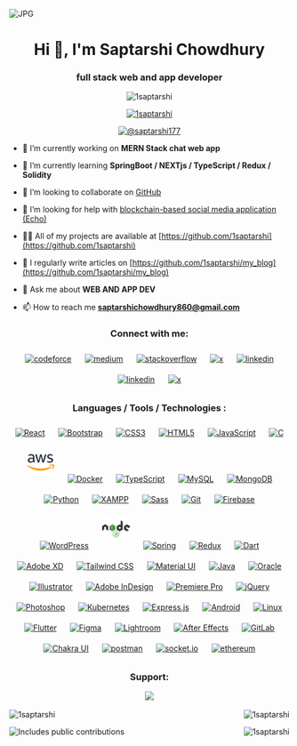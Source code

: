 ![JPG](https://github.com/1saptarshi/1saptarshi/assets/142312774/dd50418c-a267-4076-9ef0-448a826a726a)
<h1 align="center">Hi 👋, I'm Saptarshi Chowdhury</h1>
<h3 align="center">full stack web and app developer</h3>

<p align="center"> <img src="https://komarev.com/ghpvc/?username=1saptarshi&label=Profile%20views&color=0e75b6&style=flat" alt="1saptarshi" /> </p>

<p align="center"> <a href="https://github.com/ryo-ma/github-profile-trophy"><img src="https://github-profile-trophy.vercel.app/?username=1saptarshi" alt="1saptarshi" /></a> </p>

<p align="center"> <a href="https://twitter.com/@saptarshi177" target="blank"> <img src="https://img.shields.io/twitter/follow/@saptarshi177?logo=twitter&style=for-the-badge" alt="@saptarshi177" /></a> </p>

- 🔭 I’m currently working on **MERN Stack chat web app**

- 🌱 I’m currently learning **SpringBoot / NEXTjs / TypeScript / Redux / Solidity**

- 👯 I’m looking to collaborate on [GitHub](https://github.com/users/1saptarshi/projects/2/views/1)
    
- 🤝 I’m looking for help with [blockchain-based social media application (Echo)](https://github.com/users/1saptarshi/projects/2/views/1)

- 👨‍💻 All of my projects are available at [https://github.com/1saptarshi](https://github.com/1saptarshi)

- 📝 I regularly write articles on [https://github.com/1saptarshi/my_blog](https://github.com/1saptarshi/my_blog)

- 💬 Ask me about **WEB AND APP DEV**

- 📫 How to reach me **saptarshichowdhury860@gmail.com**

<h3 align="center">Connect with me:</h3>
<p align="center">
     <a href="https://codeforces.com/profile/saptarshichowdhury" target="_blank"><img style="margin: 10px"
            src="https://store-images.s-microsoft.com/image/apps.48094.14504742535903781.aedbca21-113a-48f4-b001-4204e73b22fc.503f883f-8339-4dc5-8609-81713a59281f?h=464" alt="codeforce"
            height="30"/></a>
     <a href="https://medium.com/@1saptarshichowdhury"_blank"><img style="margin: 10px"
            src="https://cdn.icon-icons.com/icons2/3041/PNG/512/medium_logo_icon_189223.png" alt="medium"
            height="30"/></a>
    <a href="https://stackoverflow.com/users/25403524/saptarshi-chowdhury" target="_blank"><img style="margin: 10px"
            src="https://static-00.iconduck.com/assets.00/stack-overflow-icon-2048x2048-7ohycn5z.png" alt="stackoverflow"
            height="30"/></a>
     <a href="https://x.com/saptarshi177" target="_blank"><img style="margin: 10px"
            src="https://seeklogo.com/images/T/twitter-x-logo-0339F999CF-seeklogo.com.png?v=638264860180000000" alt="x"
            height="30"/></a>
    <a href="https://www.instagram.com/1saptarshi_chowdhury_/" target="_blank"><img style="margin: 10px"
            src="https://upload.wikimedia.org/wikipedia/commons/thumb/e/e7/Instagram_logo_2016.svg/198px-Instagram_logo_2016.svg.png?20210403190622" alt="linkedin"
            height="30" /></a>
    <a href="https://www.linkedin.com/in/saptarshi-chowdhury-ba1972234/" target="_blank"><img style="margin: 10px"
            src="https://upload.wikimedia.org/wikipedia/commons/thumb/8/81/LinkedIn_icon.svg/2048px-LinkedIn_icon.svg.png" alt="linkedin"
            height="30" /></a>
    <a href="https://buymeacoffee.com/1saptarshi" target="_blank"><img style="margin: 10px"
            src="https://miro.medium.com/v2/da:true/resize:fit:480/0*X9tbxUUloPowCJnn.gif" alt="x"
            height="30"/></a>
</p>

 

<h3 align="center">Languages / Tools / Technologies :</h3>
<div align="center">
    <a href="https://reactjs.org/" target="_blank"><img style="margin: 10px"
            src="https://profilinator.rishav.dev/skills-assets/react-original-wordmark.svg" alt="React"
            height="50" /></a>
    <a href="https://getbootstrap.com/docs/3.4/javascript/" target="_blank"><img style="margin: 10px"
            src="https://profilinator.rishav.dev/skills-assets/bootstrap-plain.svg" alt="Bootstrap" height="50" /></a>
    <a href="https://www.w3schools.com/css/" target="_blank"><img style="margin: 10px"
            src="https://profilinator.rishav.dev/skills-assets/css3-original-wordmark.svg" alt="CSS3" height="50" /></a>
    <a href="https://en.wikipedia.org/wiki/HTML5" target="_blank"><img style="margin: 10px"
            src="https://profilinator.rishav.dev/skills-assets/html5-original-wordmark.svg" alt="HTML5"
            height="50" /></a>
    <a href="https://www.javascript.com/" target="_blank"><img style="margin: 10px"
            src="https://profilinator.rishav.dev/skills-assets/javascript-original.svg" alt="JavaScript"
            height="50" /></a>
    <a href="https://www.cprogramming.com/" target="_blank"><img style="margin: 10px"
            src="https://profilinator.rishav.dev/skills-assets/c-original.svg" alt="C" height="50" /></a>
    <a href="https://aws.amazon.com/" target="_blank"><img style="margin: 10px"
            src="https://raw.githubusercontent.com/devicons/devicon/master/icons/amazonwebservices/amazonwebservices-original-wordmark.svg"
            alt="AWS" height="50" /></a>
    <a href="https://www.docker.com/" target="_blank"><img style="margin: 10px"
            src="https://profilinator.rishav.dev/skills-assets/docker-original-wordmark.svg" alt="Docker"
            height="50" /></a>
    <a href="https://www.typescriptlang.org/" target="_blank"><img style="margin: 10px"
            src="https://profilinator.rishav.dev/skills-assets/typescript-original.svg" alt="TypeScript"
            height="50" /></a>
    <a href="https://www.mysql.com/" target="_blank"><img style="margin: 10px"
            src="https://profilinator.rishav.dev/skills-assets/mysql-original-wordmark.svg" alt="MySQL"
            height="50" /></a>
    <a href="https://www.mongodb.com/" target="_blank"><img style="margin: 10px"
            src="https://profilinator.rishav.dev/skills-assets/mongodb-original-wordmark.svg" alt="MongoDB"
            height="50" /></a>
    <a href="https://www.python.org/" target="_blank"><img style="margin: 10px"
            src="https://profilinator.rishav.dev/skills-assets/python-original.svg" alt="Python" height="50" /></a>
    <a href="https://www.apachefriends.org/" target="_blank"><img style="margin: 10px"
            src="https://profilinator.rishav.dev/skills-assets/xampp.png" alt="XAMPP" height="50" /></a>
    <a href="https://sass-lang.com/" target="_blank"><img style="margin: 10px"
            src="https://profilinator.rishav.dev/skills-assets/sass-original.svg" alt="Sass" height="50" /></a>
    <a href="https://github.com/" target="_blank"><img style="margin: 10px"
            src="https://profilinator.rishav.dev/skills-assets/git-scm-icon.svg" alt="Git" height="50" /></a>
    <a href="https://firebase.google.com/" target="_blank"><img style="margin: 10px"
            src="https://profilinator.rishav.dev/skills-assets/firebase.png" alt="Firebase" height="50" /></a>
    <a href="https://wordpress.com/" target="_blank"><img style="margin: 10px"
            src="https://profilinator.rishav.dev/skills-assets/wordpress.png" alt="WordPress" height="50" /></a>
    <a href="https://nodejs.org/" target="_blank"><img style="margin: 10px"
            src="https://raw.githubusercontent.com/devicons/devicon/master/icons/nodejs/nodejs-original-wordmark.svg" alt="Node.js"
            height="50" /></a>
    <a href="https://docs.spring.io/spring-framework/docs/3.0.x/reference/expressions.html#:~:text=The%20Spring%20Expression%20Language%20(SpEL,and%20basic%20string%20templating%20functionality."
        target="_blank"><img style="margin: 10px" src="https://profilinator.rishav.dev/skills-assets/springio-icon.svg"
            alt="Spring" height="50" /></a>
    <a href="https://redux.js.org/" target="_blank"><img style="margin: 10px"
            src="https://profilinator.rishav.dev/skills-assets/redux-original.svg" alt="Redux" height="50" /></a>
    <a href="https://dart.dev/" target="_blank"><img style="margin: 10px"
            src="https://profilinator.rishav.dev/skills-assets/dartlang-icon.svg" alt="Dart" height="50" /></a>
    <a href="https://www.adobe.com/in/products/xd.html" target="_blank"><img style="margin: 10px"
            src="https://profilinator.rishav.dev/skills-assets/adobexd.png" alt="Adobe XD" height="50" /></a>
    <a href="https://www.tailwindcss.com/" target="_blank"><img style="margin: 10px"
            src="https://profilinator.rishav.dev/skills-assets/tailwindcss.svg" alt="Tailwind CSS" height="50" /></a>
    <a href="https://mui.com/" target="_blank"><img style="margin: 10px"
            src="https://profilinator.rishav.dev/skills-assets/mui.png" alt="Material UI" height="50" /></a>
    <a href="https://www.java.com/" target="_blank"><img style="margin: 10px"
            src="https://profilinator.rishav.dev/skills-assets/java-original-wordmark.svg" alt="Java" height="50" /></a>
    <a href="https://www.oracle.com/in/index.html" target="_blank"><img style="margin: 10px"
            src="https://upload.wikimedia.org/wikipedia/commons/thumb/c/c3/Oracle_Logo.svg/120px-Oracle_Logo.svg.png" alt="Oracle" height="50" /></a>
    <a href="https://www.adobe.com/in/products/illustrator.html" target="_blank"><img style="margin: 10px"
            src="https://profilinator.rishav.dev/skills-assets/adobe_illustrator-icon.svg" alt="Illustrator"
            height="50" /></a>
    <a href="https://www.adobe.com/in/products/indesign.html" target="_blank"><img style="margin: 10px"
            src="https://profilinator.rishav.dev/skills-assets/adobeindesign.svg" alt="Adobe InDesign"
            height="50" /></a>
    <a href="https://www.adobe.com/in/products/premiere.html" target="_blank"><img style="margin: 10px"
            src="https://profilinator.rishav.dev/skills-assets/adobepremierepro.png" alt="Premiere Pro"
            height="50" /></a>
    <a href="https://jquery.com/" target="_blank"><img style="margin: 10px"
            src="https://profilinator.rishav.dev/skills-assets/jquery.png" alt="jQuery" height="50" /></a>
    <a href="https://www.adobe.com/in/products/photoshop.html" target="_blank"><img style="margin: 10px"
            src="https://profilinator.rishav.dev/skills-assets/photoshop-plain.svg" alt="Photoshop" height="50" /></a>
    <a href="https://kubernetes.io/" target="_blank"><img style="margin: 10px"
            src="https://profilinator.rishav.dev/skills-assets/kubernetes-icon.svg" alt="Kubernetes" height="50" /></a>
    <a href="https://expressjs.com/" target="_blank"><img style="margin: 10px"
            src="https://i0.wp.com/exportandexpand.com/wp-content/uploads/2021/05/cropped-android-chrome-512x512-1.png?fit=512%2C512&ssl=1" alt="Express.js"
            height="50" /></a>
    <a href="https://www.android.com/intl/en_in/" target="_blank"><img style="margin: 10px"
            src="https://profilinator.rishav.dev/skills-assets/android-original-wordmark.svg" alt="Android"
            height="50" /></a>
    <a href="https://www.linux.org/" target="_blank"><img style="margin: 10px"
            src="https://profilinator.rishav.dev/skills-assets/linux-original.svg" alt="Linux" height="50" /></a>
    <a href="https://flutter.dev/" target="_blank"><img style="margin: 10px"
            src="https://profilinator.rishav.dev/skills-assets/flutterio-icon.svg" alt="Flutter" height="50" /></a>
    <a href="https://www.figma.com/" target="_blank"><img style="margin: 10px"
            src="https://profilinator.rishav.dev/skills-assets/figma-icon.svg" alt="Figma" height="50" /></a>
    <a href="https://www.adobe.com/products/photoshop-lightroom.html" target="_blank"><img style="margin: 10px"
            src="https://profilinator.rishav.dev/skills-assets/lightroom.png" alt="Lightroom" height="50" /></a>
    <a href="https://www.adobe.com/in/products/aftereffects.html" target="_blank"><img style="margin: 10px"
            src="https://profilinator.rishav.dev/skills-assets/aftereffects.png" alt="After Effects" height="50" /></a>
    <a href="https://about.gitlab.com/" target="_blank"><img style="margin: 10px"
            src="https://profilinator.rishav.dev/skills-assets/gitlab.svg" alt="GitLab" height="50" /></a>
    <a href="https://chakra-ui.com/" target="_blank"><img style="margin: 10px"
            src="https://profilinator.rishav.dev/skills-assets/chakraui.png" alt="Chakra UI" height="50" /></a>
    <a href="https://postman.com" target="_blank"><img style="margin: 10px"
            src="https://www.vectorlogo.zone/logos/getpostman/getpostman-icon.svg" alt="postman" height="50" /></a>
    <a href="https://socket.io/" target="_blank"><img style="margin: 10px"
            src="https://img.stackshare.io/service/1161/vI0ZZlhZ_400x400.png"
            alt="socket.io" height="50" /></a>
    <a href="https://ethereum.org/en/" target="_blank"><img style="margin: 10px"
            src="https://www.pngall.com/wp-content/uploads/10/Ethereum-Logo-PNG-HD-Image.png" alt="ethereum" height="50" /></a>
</div>

<div align="center"> 
<h3 align="center">Support:</h3>
<a  href="https://www.buymeacoffee.com/1Saptarshi"><img src="https://img.buymeacoffee.com/button-api/?text=Buy me a coffee&emoji=☕&slug=1Saptarshi&button_colour=FFDD00&font_colour=000000&font_family=Cookie&outline_colour=000000&coffee_colour=ffffff" /></a>
</div> 
 <div >
<p><img align="left" src="https://github-readme-stats.vercel.app/api/top-langs?username=1saptarshi&show_icons=true&locale=en&layout=compact" alt="1saptarshi" /></p>
    
<p>&nbsp;<img align="right" src="https://github-readme-stats.vercel.app/api?username=1saptarshi&show_icons=true&locale=en" alt="1saptarshi" /></p>
 
</div>
<p>
    <a href="https://vaunt.dev">
        <img src="https://api.vaunt.dev/v1/github/entities/1saptarshi/contributions?format=svg" width="350" align="left" title="Includes public contributions"/>
    </a>
     
 </p>
 <p><img align="right" src="https://github-readme-streak-stats.herokuapp.com/?user=1saptarshi&" alt="1saptarshi" /></p>
  
 
 
 

    
 

